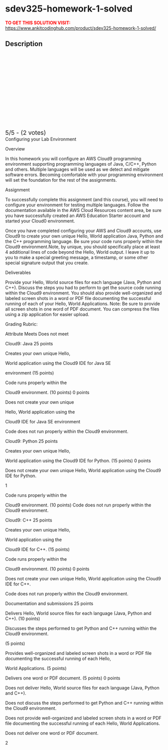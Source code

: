# sdev325-homework-1-solved



**<span style='color:red'>TO GET THIS SOLUTION VISIT:</span>** https://www.ankitcodinghub.com/product/sdev325-homework-1-solved/

<h2>Description</h2>



<div class="kk-star-ratings kksr-auto kksr-align-center kksr-valign-top" data-payload="{&quot;align&quot;:&quot;center&quot;,&quot;id&quot;:&quot;128243&quot;,&quot;slug&quot;:&quot;default&quot;,&quot;valign&quot;:&quot;top&quot;,&quot;ignore&quot;:&quot;&quot;,&quot;reference&quot;:&quot;auto&quot;,&quot;class&quot;:&quot;&quot;,&quot;count&quot;:&quot;2&quot;,&quot;legendonly&quot;:&quot;&quot;,&quot;readonly&quot;:&quot;&quot;,&quot;score&quot;:&quot;5&quot;,&quot;starsonly&quot;:&quot;&quot;,&quot;best&quot;:&quot;5&quot;,&quot;gap&quot;:&quot;4&quot;,&quot;greet&quot;:&quot;Rate this product&quot;,&quot;legend&quot;:&quot;5\/5 - (2 votes)&quot;,&quot;size&quot;:&quot;24&quot;,&quot;title&quot;:&quot;SDEV325 Homework 1 Solved&quot;,&quot;width&quot;:&quot;138&quot;,&quot;_legend&quot;:&quot;{score}\/{best} - ({count} {votes})&quot;,&quot;font_factor&quot;:&quot;1.25&quot;}">
            
<div class="kksr-stars">
    
<div class="kksr-stars-inactive">
            <div class="kksr-star" data-star="1" style="padding-right: 4px">
            

<div class="kksr-icon" style="width: 24px; height: 24px;"></div>
        </div>
            <div class="kksr-star" data-star="2" style="padding-right: 4px">
            

<div class="kksr-icon" style="width: 24px; height: 24px;"></div>
        </div>
            <div class="kksr-star" data-star="3" style="padding-right: 4px">
            

<div class="kksr-icon" style="width: 24px; height: 24px;"></div>
        </div>
            <div class="kksr-star" data-star="4" style="padding-right: 4px">
            

<div class="kksr-icon" style="width: 24px; height: 24px;"></div>
        </div>
            <div class="kksr-star" data-star="5" style="padding-right: 4px">
            

<div class="kksr-icon" style="width: 24px; height: 24px;"></div>
        </div>
    </div>
    
<div class="kksr-stars-active" style="width: 138px;">
            <div class="kksr-star" style="padding-right: 4px">
            

<div class="kksr-icon" style="width: 24px; height: 24px;"></div>
        </div>
            <div class="kksr-star" style="padding-right: 4px">
            

<div class="kksr-icon" style="width: 24px; height: 24px;"></div>
        </div>
            <div class="kksr-star" style="padding-right: 4px">
            

<div class="kksr-icon" style="width: 24px; height: 24px;"></div>
        </div>
            <div class="kksr-star" style="padding-right: 4px">
            

<div class="kksr-icon" style="width: 24px; height: 24px;"></div>
        </div>
            <div class="kksr-star" style="padding-right: 4px">
            

<div class="kksr-icon" style="width: 24px; height: 24px;"></div>
        </div>
    </div>
</div>
                

<div class="kksr-legend" style="font-size: 19.2px;">
            5/5 - (2 votes)    </div>
    </div>
Configuring your Lab Environment

Overview

In this homework you will configure an AWS Cloud9 programming environment supporting programming languages of Java, C/C++, Python and others. Multiple languages will be used as we detect and mitigate software errors. Becoming comfortable with your programming environment will set the foundation for the rest of the assignments.

Assignment

To successfully complete this assignment (and this course), you will need to configure your environment for testing multiple languages. Follow the documentation available in the AWS Cloud Resources content area, be sure you have successfully created an AWS Education Starter account and started your Cloud0 environment.

Once you have completed configuring your AWS and Cloud9 accounts, use Cloud9 to create your own unique Hello, World application Java, Python and the C++ programming language. Be sure your code runs properly within the Cloud9 environment.Note, by unique, you should specifically place at least 4 additional lines of code beyond the Hello, World output. I leave it up to you to make a special greeting message, a timestamp, or some other special signature output that you create.

Deliverables

Provide your Hello, World source files for each language (Java, Python and C++). Discuss the steps you had to perform to get the source code running within the Cloud9 environment. You should also provide well-organized and labeled screen shots in a word or PDF file documenting the successful running of each of your Hello, World Applications. Note: Be sure to provide all screen shots in one word of PDF document. You can compress the files using a zip application for easier upload.

Grading Rubric:

Attribute Meets Does not meet

Cloud9: Java 25 points

Creates your own unique Hello,

World application using the Cloud9 IDE for Java SE

environment (15 points)

Code runs properly within the

Cloud9 environment. (10 points) 0 points

Does not create your own unique

Hello, World application using the

Cloud9 IDE for Java SE environment

Code does not run properly within the Cloud9 environment.

Cloud9: Python 25 points

Creates your own unique Hello,

World application using the Cloud9 IDE for Python. (15 points) 0 points

Does not create your own unique Hello, World application using the Cloud9 IDE for Python.

1

Code runs properly within the

Cloud9 environment. (10 points) Code does not run properly within the Cloud9 environment.

Cloud9: C++ 25 points

Creates your own unique Hello,

World application using the

Cloud9 IDE for C++. (15 points)

Code runs properly within the

Cloud9 environment. (10 points) 0 points

Does not create your own unique Hello, World application using the Cloud9 IDE for C++.

Code does not run properly within the Cloud9 environment.

Documentation and submissions 25 points

Delivers Hello, World source files for each language (Java, Python and C++). (10 points)

Discusses the steps performed to get Python and C++ running within the Cloud9 environment.

(5 points)

Provides well-organized and labeled screen shots in a word or PDF file documenting the successful running of each Hello,

World Applications. (5 points)

Delivers one word or PDF document. (5 points) 0 points

Does not deliver Hello, World source files for each language (Java, Python and C++).

Does not discuss the steps performed to get Python and C++ running within the Cloud9 environment.

Does not provide well-organized and labeled screen shots in a word or PDF file documenting the successful running of each Hello, World Applications.

Does not deliver one word or PDF document.

2
